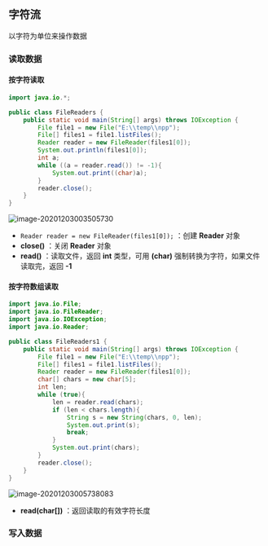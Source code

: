 ## 字符流

以字符为单位来操作数据



### 读取数据

#### 按字符读取

```java
import java.io.*;

public class FileReaders {
    public static void main(String[] args) throws IOException {
        File file1 = new File("E:\\temp\\npp");
        File[] files1 = file1.listFiles();
        Reader reader = new FileReader(files1[0]);
        System.out.println(files1[0]);
        int a;
        while ((a = reader.read()) != -1){
            System.out.print((char)a);
        }
        reader.close();
    }
}
```

![image-20201203003505730](https://img2020.cnblogs.com/blog/2213660/202012/2213660-20201203003507135-2069437642.png) 

- `Reader reader = new FileReader(files1[0]);` ：创建 **Reader** 对象
- **close()** ：关闭 **Reader** 对象
- **read()** ：读取文件，返回 **int** 类型，可用 **(char)** 强制转换为字符，如果文件读取完，返回 **-1** 

#### 按字符数组读取

```java
import java.io.File;
import java.io.FileReader;
import java.io.IOException;
import java.io.Reader;

public class FileReaders1 {
    public static void main(String[] args) throws IOException {
        File file1 = new File("E:\\temp\\npp");
        File[] files1 = file1.listFiles();
        Reader reader = new FileReader(files1[0]);
        char[] chars = new char[5];
        int len;
        while (true){
            len = reader.read(chars);
            if (len < chars.length){
                String s = new String(chars, 0, len);
                System.out.print(s);
                break;
            }
            System.out.print(chars);
        }
        reader.close();
    }
}
```

![image-20201203005738083](https://img2020.cnblogs.com/blog/2213660/202012/2213660-20201203005739729-919426791.png) 

- **read(char[])** ：返回读取的有效字符长度



### 写入数据

